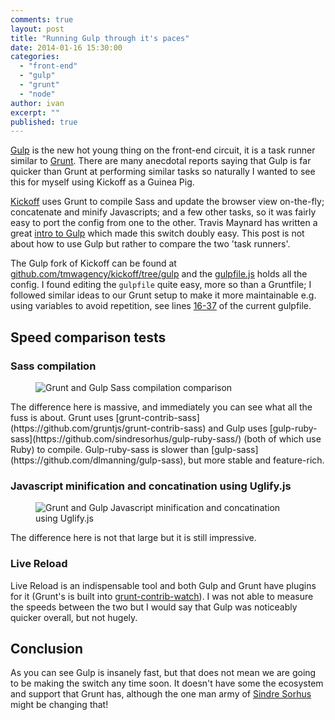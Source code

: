 ```yaml
---
comments: true
layout: post
title: "Running Gulp through it's paces"
date: 2014-01-16 15:30:00
categories:
  - "front-end"
  - "gulp"
  - "grunt"
  - "node"
author: ivan
excerpt: ""
published: true
---
```


[Gulp](http://gulpjs.com/) is the new hot young thing on the front-end circuit, it is a task runner similar to [Grunt](http://gruntjs.com). There are many anecdotal reports saying that Gulp is far quicker than Grunt at performing similar tasks so naturally I wanted to see this for myself using Kickoff as a Guinea Pig.

[Kickoff](http://tmwagency.github.io/kickoff/) uses Grunt to compile Sass and update the browser view on-the-fly; concatenate and minify Javascripts; and a few other tasks, so it was fairly easy to port the config from one to the other. Travis Maynard has written a great [intro to Gulp](http://travismaynard.com/writing/getting-started-with-gulp) which made this switch doubly easy. This post is not about how to use Gulp but rather to compare the two 'task runners'.

The Gulp fork of Kickoff can be found at [github.com/tmwagency/kickoff/tree/gulp](https://github.com/tmwagency/kickoff/tree/gulp) and the [gulpfile.js](https://github.com/tmwagency/kickoff/blob/gulp/gulpfile.js) holds all the config. I found editing the `gulpfile` quite easy, more so than a Gruntfile; I followed similar ideas to our Grunt setup to make it more maintainable e.g. using variables to avoid repetition, see lines [16-37](https://github.com/tmwagency/kickoff/blob/gulp/gulpfile.js#L16-L37) of the current gulpfile.

## Speed comparison tests
### Sass compilation
<figure><img src="/img/blog/kickoff-gulp-test/compare-sass.jpg" alt="Grunt and Gulp Sass compilation comparison"></figure>
The difference here is massive, and immediately you can see what all the fuss is about. Grunt uses [grunt-contrib-sass](https://github.com/gruntjs/grunt-contrib-sass) and Gulp uses [gulp-ruby-sass](https://github.com/sindresorhus/gulp-ruby-sass/) (both of which use Ruby) to compile. Gulp-ruby-sass is slower than [gulp-sass](https://github.com/dlmanning/gulp-sass), but more stable and feature-rich.


### Javascript minification and concatination using Uglify.js
<figure><img src="/img/blog/kickoff-gulp-test/compare-js.jpg" alt="Grunt and Gulp Javascript minification and concatination using Uglify.js"></figure>
The difference here is not that large but it is still impressive.

### Live Reload
Live Reload is an indispensable tool and both Gulp and Grunt have plugins for it (Grunt's is built into [grunt-contrib-watch](https://github.com/gruntjs/grunt-contrib-watch)). I was not able to measure the speeds between the two but I would say that Gulp was noticeably quicker overall, but not hugely.

## Conclusion
As you can see Gulp is insanely fast, but that does not mean we are going to be making the switch any time soon. It doesn't have some the ecosystem and support that Grunt has, although the one man army of [Sindre Sorhus](https://twitter.com/sindresorhus) might be changing that!